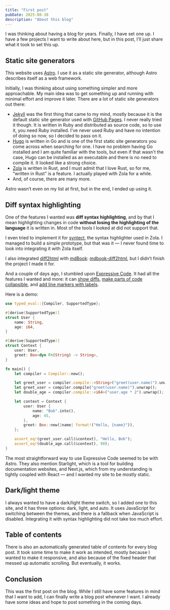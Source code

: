 ```yaml
---
title: "First post"
pubDate: 2025-08-30
description: "About this blog"
---
```


I was thinking about having a blog for years. Finally, I have set one up. I have a few projects I want to write about here, but in this post, I'll just share what it took to set this up.

## Static site generators

This website uses [Astro](https://astro.build). I use it as a static site generator, although Astro describes itself as a web framework.

Initially, I was thinking about using something simpler and more approachable. My main idea was to get something up and running with minimal effort and improve it later. There are a lot of static site generators out there:  

- [Jekyll](https://jekyllrb.com) was the first thing that came to my mind, mostly because it is the default static site generator used with [GitHub Pages](https://docs.github.com/en/pages). I never really tried it though. It is written in Ruby and distributed as source code, so to use it, you need Ruby installed. I've never used Ruby and have no intention of doing so now, so I decided to pass on it.  
- [Hugo](https://gohugo.io/) is written in Go and is one of the first static site generators you come across when searching for one. I have no problem having Go installed and I am quite familiar with the tools, but even if that wasn't the case, Hugo can be installed as an executable and there is no need to compile it. It looked like a strong choice.  
- [Zola](https://www.getzola.org/) is written in Rust, and I must admit that I love Rust, so for me, “written in Rust” is a feature. I actually played with Zola for a while.  
- And, of course, there are many more.

Astro wasn’t even on my list at first, but in the end, I ended up using it.

## Diff syntax highlighting

One of the features I wanted was **diff syntax highlighting**, and by that I mean highlighting changes in code **without losing the highlighting of the language** it is written in. Most of the tools I looked at did not support that.

I even tried to implement it for [syntect](https://github.com/trishume/syntect), the syntax highlighter used in Zola. I managed to build a simple prototype, but that was it — I never found time to look into integrating it with Zola itself.

I also integrated [diff2html](https://diff2html.xyz/) with [mdBook](https://github.com/rust-lang/mdBook): [mdbook-diff2html](https://github.com/romamik/mdbook-diff2html), but I didn’t finish the project I made it for.

And a couple of days ago, I stumbled upon [Expressive Code](https://expressive-code.com/). It had all the features I wanted and more: it can [show diffs](https://expressive-code.com/key-features/text-markers/#using-diff-like-syntax), [make parts of code collapsible](https://expressive-code.com/key-features/text-markers/#using-diff-like-syntax), and [add line markers with labels](https://expressive-code.com/key-features/text-markers/#adding-labels-to-line-markers).

Here is a demo:

```rs wrap line-numbers collapse={1-13, 22-32} collapseStyle=collapsible-auto del={18} ins={19}
use typed_eval::{Compiler, SupportedType};

#[derive(SupportedType)]
struct User {
    name: String,
    age: i64,
}

#[derive(SupportedType)]
struct Context {
    user: User,
    greet: Box<dyn Fn(String) -> String>,
}

fn main() {
    let compiler = Compiler::new();

    let greet_user = compiler.compile::<String>("greet(user.name)").unwrap();
    let greet_user = compiler.compile("greet(user.name)").unwrap();
    let double_age = compiler.compile::<i64>("user.age * 2").unwrap();

    let context = Context {
        user: User {
            name: "Bob".into(),
            age: 45,
        },
        greet: Box::new(|name| format!("Hello, {name}")),
    };

    assert_eq!(greet_user.call(&context), "Hello, Bob");
    assert_eq!(double_age.call(&context), 90);
}
```

The most straightforward way to use Expressive Code seemed to be with Astro. They also mention Starlight, which is a tool for building documentation websites, and Next.js, which from my understanding is tightly coupled with React — and I wanted my site to be mostly static.

## Dark/light theme

I always wanted to have a dark/light theme switch, so I added one to this site, and it has three options: dark, light, and auto. It uses JavaScript for switching between the themes, and there is a fallback when JavaScript is disabled. Integrating it with syntax highlighting did not take too much effort.

## Table of contents

There is also an automatically generated table of contents for every blog post. It took some time to make it work as intended, mostly because I wanted to make it responsive, and also because of the fixed header that messed up automatic scrolling. But eventually, it works.

## Conclusion

This was the first post on the blog. While I still have some features in mind that I want to add, I can finally write a blog post whenever I want. I already have some ideas and hope to post something in the coming days.